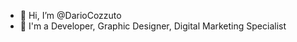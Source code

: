 - 👋 Hi, I’m @DarioCozzuto
- 👀 I'm a Developer, Graphic Designer, Digital Marketing Specialist

<!---
DarioCozzuto/DarioCozzuto is a ✨ special ✨ repository because its `README.md` (this file) appears on your GitHub profile.
You can click the Preview link to take a look at your changes.
--->
